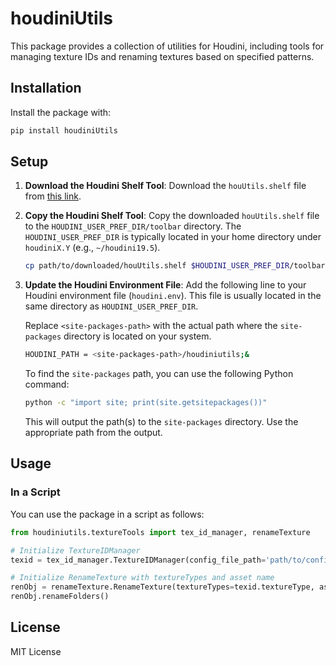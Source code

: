 # houdiniUtils

This package provides a collection of utilities for Houdini, including tools for managing texture IDs and renaming textures based on specified patterns.

## Installation

Install the package with:
```bash
pip install houdiniUtils
```

## Setup

1. **Download the Houdini Shelf Tool**:
   Download the `houUtils.shelf` file from [this link](https://github.com/suhailphotos/houdiniUtils/blob/36c5893a1dcd1949c12b66942708bc425d1d993b/houdiniutils/textureTools/houdiniUtils.shelf).

2. **Copy the Houdini Shelf Tool**:
   Copy the downloaded `houUtils.shelf` file to the `HOUDINI_USER_PREF_DIR/toolbar` directory. The `HOUDINI_USER_PREF_DIR` is typically located in your home directory under `houdiniX.Y` (e.g., `~/houdini19.5`).

   ```bash
   cp path/to/downloaded/houUtils.shelf $HOUDINI_USER_PREF_DIR/toolbar/
   ```

3. **Update the Houdini Environment File**:
   Add the following line to your Houdini environment file (`houdini.env`). This file is usually located in the same directory as `HOUDINI_USER_PREF_DIR`.

   Replace `<site-packages-path>` with the actual path where the `site-packages` directory is located on your system.

   ```bash
   HOUDINI_PATH = <site-packages-path>/houdiniutils;&
   ```

   To find the `site-packages` path, you can use the following Python command:
   ```bash
   python -c "import site; print(site.getsitepackages())"
   ```

   This will output the path(s) to the `site-packages` directory. Use the appropriate path from the output.

## Usage

### In a Script

You can use the package in a script as follows:

```python
from houdiniutils.textureTools import tex_id_manager, renameTexture

# Initialize TextureIDManager
texid = tex_id_manager.TextureIDManager(config_file_path='path/to/config/folder')

# Initialize RenameTexture with textureTypes and asset name
renObj = renameTexture.RenameTexture(textureTypes=texid.textureType, asset_name=texid.asset_name)
renObj.renameFolders()
```

## License

MIT License
